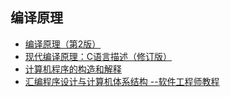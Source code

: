## 编译原理
- [编译原理（第2版）](编译原理（第2版）/README.md)
- [现代编译原理：C语言描述（修订版）](现代编译原理：C语言描述（修订版）/README.md)
- [计算机程序的构造和解释](计算机程序的构造和解释/README.md)
- [汇编程序设计与计算机体系结构 --软件工程师教程](汇编程序设计与计算机体系结构/README.md)
